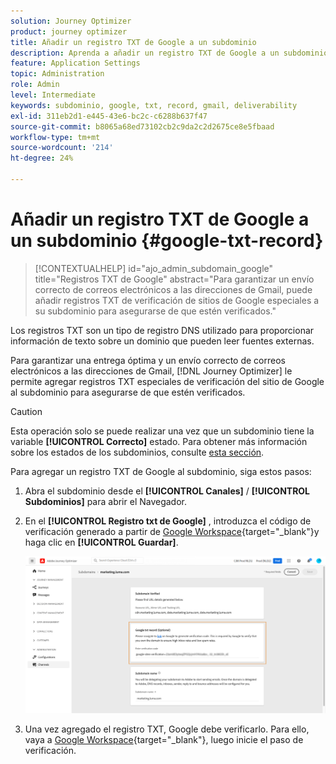 ```yaml
---
solution: Journey Optimizer
product: journey optimizer
title: Añadir un registro TXT de Google a un subdominio
description: Aprenda a añadir un registro TXT de Google a un subdominio
feature: Application Settings
topic: Administration
role: Admin
level: Intermediate
keywords: subdominio, google, txt, record, gmail, deliverability
exl-id: 311eb2d1-e445-43e6-bc2c-c6288b637f47
source-git-commit: b8065a68ed73102cb2c9da2c2d2675ce8e5fbaad
workflow-type: tm+mt
source-wordcount: '214'
ht-degree: 24%

---
```


# Añadir un registro TXT de Google a un subdominio {#google-txt-record}

>[!CONTEXTUALHELP]
>id="ajo_admin_subdomain_google"
>title="Registros TXT de Google"
>abstract="Para garantizar un envío correcto de correos electrónicos a las direcciones de Gmail, puede añadir registros TXT de verificación de sitios de Google especiales a su subdominio para asegurarse de que estén verificados."

Los registros TXT son un tipo de registro DNS utilizado para proporcionar información de texto sobre un dominio que pueden leer fuentes externas.

Para garantizar una entrega óptima y un envío correcto de correos electrónicos a las direcciones de Gmail, [!DNL Journey Optimizer] le permite agregar registros TXT especiales de verificación del sitio de Google al subdominio para asegurarse de que estén verificados.

>[!CAUTION]
>
> Esta operación solo se puede realizar una vez que un subdominio tiene la variable **[!UICONTROL Correcto]** estado. Para obtener más información sobre los estados de los subdominios, consulte [esta sección](about-subdomain-delegation.md#access-delegated-subdomains).

Para agregar un registro TXT de Google al subdominio, siga estos pasos:

1. Abra el subdominio desde el **[!UICONTROL Canales]** / **[!UICONTROL Subdominios]** para abrir el Navegador.

1. En el **[!UICONTROL Registro txt de Google]** , introduzca el código de verificación generado a partir de [Google Workspace](https://support.google.com/a/answer/183895){target="_blank"}<!--G Suite Admin tools-->y haga clic en **[!UICONTROL Guardar]**.

   ![](assets/subdomain-google-txt.png)

1. Una vez agregado el registro TXT, Google debe verificarlo. Para ello, vaya a [Google Workspace](https://support.google.com/a/answer/183895){target="_blank"}<!--G Suite Admin tools-->, luego inicie el paso de verificación.
